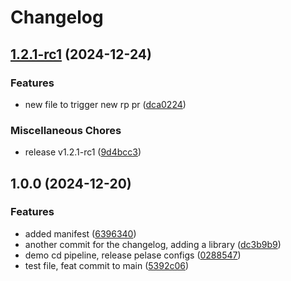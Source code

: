 # Changelog

## [1.2.1-rc1](https://github.com/dvsa/dvsa-release-please-poc/compare/v1.0.0...v1.2.1-rc1) (2024-12-24)


### Features

* new file to trigger new rp pr ([dca0224](https://github.com/dvsa/dvsa-release-please-poc/commit/dca022444318f5b998b42869c1a3034759fda47f))


### Miscellaneous Chores

* release v1.2.1-rc1 ([9d4bcc3](https://github.com/dvsa/dvsa-release-please-poc/commit/9d4bcc3c57deadbd78a2d212399dc820057ffc72))

## 1.0.0 (2024-12-20)


### Features

* added manifest ([6396340](https://github.com/dvsa/dvsa-release-please-poc/commit/639634085e7d7465d831b56f5a87ea2490ae4711))
* another commit for the changelog, adding a library ([dc3b9b9](https://github.com/dvsa/dvsa-release-please-poc/commit/dc3b9b94af6ccca753997153e565a26900280943))
* demo cd pipeline, release pelase configs ([0288547](https://github.com/dvsa/dvsa-release-please-poc/commit/0288547c493f34ec305b05539e3292eea9a6bc89))
* test file, feat commit to main ([5392c06](https://github.com/dvsa/dvsa-release-please-poc/commit/5392c0617c230ba5241126d2a713fe0bf2099d6a))
